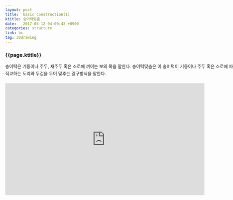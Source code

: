 ```yaml
---
layout: post
title:  basic construction(1)
ktitle: 숭어턱맞춤
date:   2017-05-12 04:00:42 +0900
categories: structure
link: bc
tag: 3Ddrawing
---
```


<div style="width:900px; margin:0px auto">

<h3>
	{{page.ktitle}}
</h3>

<p style="line-height: 160%">숭어턱은 기둥이나 주두, 재주두 혹은 소로에 끼이는 보의 목을 말한다. 숭어턱맞춤은 이 숭어턱이
기둥이나 주두 혹은 소로에 파놓은 홈에 끼이고, 상반부는 직교하는 도리와 두겁을 두어 맞추는
결구방식을 말한다.</p>	
</div>	

<div style="text-align:center; margin:20px 0px 30px 0px; display: block;">

<iframe width="640" height="360" src="https://www.youtube.com/embed/wAhlnKy0aeo?autoplay=1&rel=0" frameborder="0" gesture="media" allow="encrypted-media" allowfullscreen></iframe>
</div>